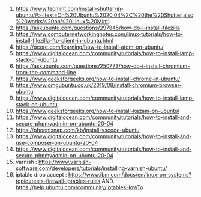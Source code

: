 1. https://www.tecmint.com/install-shutter-in-ubuntu/#:~:text=On%20Ubuntu%2020.04%2C%20the%20Shutter,also%20works%20on%20Linux%20Mint).
2. https://askubuntu.com/questions/297845/how-do-i-install-filezilla
3. https://www.computernetworkingnotes.com/linux-tutorials/how-to-install-filezilla-ftp-client-in-ubuntu.html
4. https://gcore.com/learning/how-to-install-atom-on-ubuntu/
5. https://www.digitalocean.com/community/tutorials/how-to-install-lamp-stack-on-ubuntu
6. https://askubuntu.com/questions/250773/how-do-i-install-chromium-from-the-command-line
7. https://www.geeksforgeeks.org/how-to-install-chrome-in-ubuntu/
8. https://www.omgubuntu.co.uk/2019/08/install-chromium-browser-ubuntu
9. https://www.digitalocean.com/community/tutorials/how-to-install-lamp-stack-on-ubuntu
10. https://www.geeksforgeeks.org/how-to-install-kazam-on-ubuntu/
11. https://www.digitalocean.com/community/tutorials/how-to-install-and-secure-phpmyadmin-on-ubuntu-20-04
12. https://phoenixnap.com/kb/install-vscode-ubuntu
13. https://www.digitalocean.com/community/tutorials/how-to-install-and-use-composer-on-ubuntu-20-04
14. https://www.digitalocean.com/community/tutorials/how-to-install-and-secure-phpmyadmin-on-ubuntu-20-04
15. varnish : https://www.varnish-software.com/developers/tutorials/installing-varnish-ubuntu/
16. iptable drop accept : https://www.ibm.com/docs/en/linux-on-systems?topic=tests-firewall-iptables-rules
    AND.  https://help.ubuntu.com/community/IptablesHowTo
